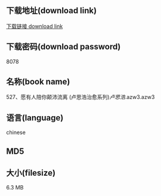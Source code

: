 ## 下载地址(download link)
[下载链接 download link](https://voluble-croquembouche-d321dc.netlify.app/?s=527%E3%80%81%E6%84%BF%E6%9C%89%E4%BA%BA%E9%99%AA%E4%BD%A0%E9%A2%A0%E6%B2%9B%E6%B5%81%E7%A6%BB+%28%E5%8D%A2%E6%80%9D%E6%B5%A9%E6%B2%BB%E6%84%88%E7%B3%BB%E5%88%97%29_%E5%8D%A2%E6%80%9D%E6%B5%A9_.azw3)

## 下载密码(download password)
8078

## 名称(book name)
527、愿有人陪你颠沛流离 (卢思浩治愈系列)_卢思浩_.azw3.azw3

## 语言(language)
chinese

## MD5


## 大小(filesize)
6.3 MB
